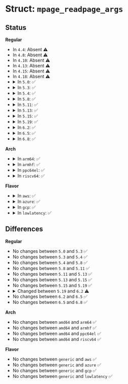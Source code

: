# Struct: <code>mpage_readpage_args</code>

## Status
<b>Regular</b>
<ul>
<li>
In <code>4.4</code>: Absent ⚠️
</li>
<li>
In <code>4.8</code>: Absent ⚠️
</li>
<li>
In <code>4.10</code>: Absent ⚠️
</li>
<li>
In <code>4.13</code>: Absent ⚠️
</li>
<li>
In <code>4.15</code>: Absent ⚠️
</li>
<li>
In <code>4.18</code>: Absent ⚠️
</li>
<li>
<details>
<summary>In <code>5.0</code>: ✅</summary>

```c
struct mpage_readpage_args {
    struct bio *bio;
    struct page *page;
    unsigned int nr_pages;
    bool is_readahead;
    sector_t last_block_in_bio;
    struct buffer_head map_bh;
    long unsigned int first_logical_block;
    get_block_t *get_block;
};
```
</details>
</li>
<li>
<details>
<summary>In <code>5.3</code>: ✅</summary>

```c
struct mpage_readpage_args {
    struct bio *bio;
    struct page *page;
    unsigned int nr_pages;
    bool is_readahead;
    sector_t last_block_in_bio;
    struct buffer_head map_bh;
    long unsigned int first_logical_block;
    get_block_t *get_block;
};
```
</details>
</li>
<li>
<details>
<summary>In <code>5.4</code>: ✅</summary>

```c
struct mpage_readpage_args {
    struct bio *bio;
    struct page *page;
    unsigned int nr_pages;
    bool is_readahead;
    sector_t last_block_in_bio;
    struct buffer_head map_bh;
    long unsigned int first_logical_block;
    get_block_t *get_block;
};
```
</details>
</li>
<li>
<details>
<summary>In <code>5.8</code>: ✅</summary>

```c
struct mpage_readpage_args {
    struct bio *bio;
    struct page *page;
    unsigned int nr_pages;
    bool is_readahead;
    sector_t last_block_in_bio;
    struct buffer_head map_bh;
    long unsigned int first_logical_block;
    get_block_t *get_block;
};
```
</details>
</li>
<li>
<details>
<summary>In <code>5.11</code>: ✅</summary>

```c
struct mpage_readpage_args {
    struct bio *bio;
    struct page *page;
    unsigned int nr_pages;
    bool is_readahead;
    sector_t last_block_in_bio;
    struct buffer_head map_bh;
    long unsigned int first_logical_block;
    get_block_t *get_block;
};
```
</details>
</li>
<li>
<details>
<summary>In <code>5.13</code>: ✅</summary>

```c
struct mpage_readpage_args {
    struct bio *bio;
    struct page *page;
    unsigned int nr_pages;
    bool is_readahead;
    sector_t last_block_in_bio;
    struct buffer_head map_bh;
    long unsigned int first_logical_block;
    get_block_t *get_block;
};
```
</details>
</li>
<li>
<details>
<summary>In <code>5.15</code>: ✅</summary>

```c
struct mpage_readpage_args {
    struct bio *bio;
    struct page *page;
    unsigned int nr_pages;
    bool is_readahead;
    sector_t last_block_in_bio;
    struct buffer_head map_bh;
    long unsigned int first_logical_block;
    get_block_t *get_block;
};
```
</details>
</li>
<li>
<details>
<summary>In <code>5.19</code>: ✅</summary>

```c
struct mpage_readpage_args {
    struct bio *bio;
    struct page *page;
    unsigned int nr_pages;
    bool is_readahead;
    sector_t last_block_in_bio;
    struct buffer_head map_bh;
    long unsigned int first_logical_block;
    get_block_t *get_block;
};
```
</details>
</li>
<li>
<details>
<summary>In <code>6.2</code>: ✅</summary>

```c
struct mpage_readpage_args {
    struct bio *bio;
    struct folio *folio;
    unsigned int nr_pages;
    bool is_readahead;
    sector_t last_block_in_bio;
    struct buffer_head map_bh;
    long unsigned int first_logical_block;
    get_block_t *get_block;
};
```
</details>
</li>
<li>
<details>
<summary>In <code>6.5</code>: ✅</summary>

```c
struct mpage_readpage_args {
    struct bio *bio;
    struct folio *folio;
    unsigned int nr_pages;
    bool is_readahead;
    sector_t last_block_in_bio;
    struct buffer_head map_bh;
    long unsigned int first_logical_block;
    get_block_t *get_block;
};
```
</details>
</li>
<li>
<details>
<summary>In <code>6.8</code>: ✅</summary>

```c
struct mpage_readpage_args {
    struct bio *bio;
    struct folio *folio;
    unsigned int nr_pages;
    bool is_readahead;
    sector_t last_block_in_bio;
    struct buffer_head map_bh;
    long unsigned int first_logical_block;
    get_block_t *get_block;
};
```
</details>
</li>
</ul>
<b>Arch</b>
<ul>
<li>
<details>
<summary>In <code>arm64</code>: ✅</summary>

```c
struct mpage_readpage_args {
    struct bio *bio;
    struct page *page;
    unsigned int nr_pages;
    bool is_readahead;
    sector_t last_block_in_bio;
    struct buffer_head map_bh;
    long unsigned int first_logical_block;
    get_block_t *get_block;
};
```
</details>
</li>
<li>
<details>
<summary>In <code>armhf</code>: ✅</summary>

```c
struct mpage_readpage_args {
    struct bio *bio;
    struct page *page;
    unsigned int nr_pages;
    bool is_readahead;
    sector_t last_block_in_bio;
    struct buffer_head map_bh;
    long unsigned int first_logical_block;
    get_block_t *get_block;
};
```
</details>
</li>
<li>
<details>
<summary>In <code>ppc64el</code>: ✅</summary>

```c
struct mpage_readpage_args {
    struct bio *bio;
    struct page *page;
    unsigned int nr_pages;
    bool is_readahead;
    sector_t last_block_in_bio;
    struct buffer_head map_bh;
    long unsigned int first_logical_block;
    get_block_t *get_block;
};
```
</details>
</li>
<li>
<details>
<summary>In <code>riscv64</code>: ✅</summary>

```c
struct mpage_readpage_args {
    struct bio *bio;
    struct page *page;
    unsigned int nr_pages;
    bool is_readahead;
    sector_t last_block_in_bio;
    struct buffer_head map_bh;
    long unsigned int first_logical_block;
    get_block_t *get_block;
};
```
</details>
</li>
</ul>
<b>Flavor</b>
<ul>
<li>
<details>
<summary>In <code>aws</code>: ✅</summary>

```c
struct mpage_readpage_args {
    struct bio *bio;
    struct page *page;
    unsigned int nr_pages;
    bool is_readahead;
    sector_t last_block_in_bio;
    struct buffer_head map_bh;
    long unsigned int first_logical_block;
    get_block_t *get_block;
};
```
</details>
</li>
<li>
<details>
<summary>In <code>azure</code>: ✅</summary>

```c
struct mpage_readpage_args {
    struct bio *bio;
    struct page *page;
    unsigned int nr_pages;
    bool is_readahead;
    sector_t last_block_in_bio;
    struct buffer_head map_bh;
    long unsigned int first_logical_block;
    get_block_t *get_block;
};
```
</details>
</li>
<li>
<details>
<summary>In <code>gcp</code>: ✅</summary>

```c
struct mpage_readpage_args {
    struct bio *bio;
    struct page *page;
    unsigned int nr_pages;
    bool is_readahead;
    sector_t last_block_in_bio;
    struct buffer_head map_bh;
    long unsigned int first_logical_block;
    get_block_t *get_block;
};
```
</details>
</li>
<li>
<details>
<summary>In <code>lowlatency</code>: ✅</summary>

```c
struct mpage_readpage_args {
    struct bio *bio;
    struct page *page;
    unsigned int nr_pages;
    bool is_readahead;
    sector_t last_block_in_bio;
    struct buffer_head map_bh;
    long unsigned int first_logical_block;
    get_block_t *get_block;
};
```
</details>
</li>
</ul>

## Differences
<b>Regular</b>
<ul>
<li>
No changes between <code>5.0</code> and <code>5.3</code> ✅
</li>
<li>
No changes between <code>5.3</code> and <code>5.4</code> ✅
</li>
<li>
No changes between <code>5.4</code> and <code>5.8</code> ✅
</li>
<li>
No changes between <code>5.8</code> and <code>5.11</code> ✅
</li>
<li>
No changes between <code>5.11</code> and <code>5.13</code> ✅
</li>
<li>
No changes between <code>5.13</code> and <code>5.15</code> ✅
</li>
<li>
No changes between <code>5.15</code> and <code>5.19</code> ✅
</li>
<li>
<details>
<summary>Changed between <code>5.19</code> and <code>6.2</code> ⚠️</summary>
<ul>
<li>
<b>Field added. </b>
<code>struct folio *folio</code>
</li>
<li>
<b>Field removed. </b>
<code>struct page *page</code>
</li>
</ul>
</details>
</li>
<li>
No changes between <code>6.2</code> and <code>6.5</code> ✅
</li>
<li>
No changes between <code>6.5</code> and <code>6.8</code> ✅
</li>
</ul>
<b>Arch</b>
<ul>
<li>
No changes between <code>amd64</code> and <code>arm64</code> ✅
</li>
<li>
No changes between <code>amd64</code> and <code>armhf</code> ✅
</li>
<li>
No changes between <code>amd64</code> and <code>ppc64el</code> ✅
</li>
<li>
No changes between <code>amd64</code> and <code>riscv64</code> ✅
</li>
</ul>
<b>Flavor</b>
<ul>
<li>
No changes between <code>generic</code> and <code>aws</code> ✅
</li>
<li>
No changes between <code>generic</code> and <code>azure</code> ✅
</li>
<li>
No changes between <code>generic</code> and <code>gcp</code> ✅
</li>
<li>
No changes between <code>generic</code> and <code>lowlatency</code> ✅
</li>
</ul>
